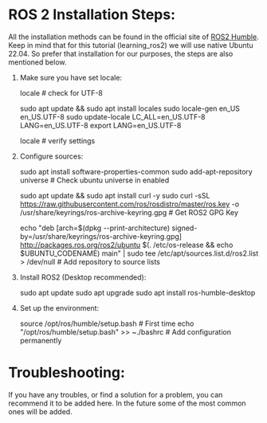 # ROS 2 Installation Steps:

All the installation methods can be found in the official site of [ROS2 Humble](https://docs.ros.org/en/humble/Installation.html). Keep in mind that for this tutorial (learning_ros2) we will use native Ubuntu 22.04. So prefer that installation for our purposes, the steps are also mentioned below. 

1. Make sure you have set locale:

    locale  # check for UTF-8

    sudo apt update && sudo apt install locales
    sudo locale-gen en_US en_US.UTF-8
    sudo update-locale LC_ALL=en_US.UTF-8 LANG=en_US.UTF-8
    export LANG=en_US.UTF-8

    locale  # verify settings

2. Configure sources:

    sudo apt install software-properties-common 
    sudo add-apt-repository universe # Check ubuntu universe in enabled

    sudo apt update && sudo apt install curl -y
    sudo curl -sSL https://raw.githubusercontent.com/ros/rosdistro/master/ros.key -o /usr/share/keyrings/ros-archive-keyring.gpg # Get ROS2 GPG Key

    echo "deb [arch=$(dpkg --print-architecture) signed-by=/usr/share/keyrings/ros-archive-keyring.gpg] http://packages.ros.org/ros2/ubuntu $(. /etc/os-release && echo $UBUNTU_CODENAME) main" | sudo tee /etc/apt/sources.list.d/ros2.list > /dev/null # Add repository to source lists

3. Install ROS2 (Desktop recommended):

    sudo apt update
    sudo apt upgrade
    sudo apt install ros-humble-desktop

4. Set up the environment:

    source /opt/ros/humble/setup.bash # First time
    echo "/opt/ros/humble/setup.bash" >> ~./bashrc # Add configuration permanently

# Troubleshooting:

If you have any troubles, or find a solution for a problem, you can recommend it to be added here. In the future some of the most common ones will be added.